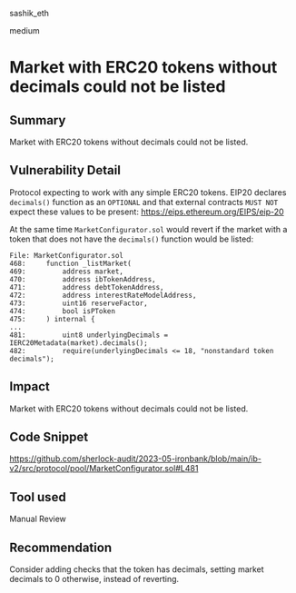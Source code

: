 sashik_eth

medium

# Market with ERC20 tokens without decimals could not be listed

## Summary

Market with ERC20 tokens without decimals could not be listed.

## Vulnerability Detail

Protocol expecting to work with any simple ERC20 tokens. EIP20 declares `decimals()` function as an `OPTIONAL` and that external contracts `MUST NOT` expect these values to be present:
https://eips.ethereum.org/EIPS/eip-20

At the same time `MarketConfigurator.sol` would revert if the market with a token that does not have the `decimals()` function would be listed:

```solidity
File: MarketConfigurator.sol
468:     function _listMarket(
469:         address market,
470:         address ibTokenAddress,
471:         address debtTokenAddress,
472:         address interestRateModelAddress,
473:         uint16 reserveFactor,
474:         bool isPToken
475:     ) internal {
...
481:         uint8 underlyingDecimals = IERC20Metadata(market).decimals();
482:         require(underlyingDecimals <= 18, "nonstandard token decimals");
```


## Impact

Market with ERC20 tokens without decimals could not be listed.

## Code Snippet

https://github.com/sherlock-audit/2023-05-ironbank/blob/main/ib-v2/src/protocol/pool/MarketConfigurator.sol#L481

## Tool used

Manual Review

## Recommendation

Consider adding checks that the token has decimals, setting market decimals to 0 otherwise, instead of reverting.
